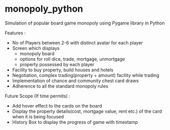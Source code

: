 # monopoly_python
Simulation of popular board game monopoly using Pygame library in Python

Features :

* No of Players between 2-6 with distinct avatar for each player
* Screen which displays
    * monopoly board
    * options for roll dice, trade, mortgage, unmortgage
    * property possessed by each player
* Facility to buy property, build houses and hotels
* Negotiation, complex trading(property + amount) facility while trading
* Implementation of chance and community chest card draws
* Adherence to all the standard monopoly rules


Future Scope (If time permits) :

* Add hover effect to the cards on the board
* Display the property details(cost, mortgage value, rent etc.) of the card when it is being focused
* History Box to display the progress of game with timestamp
